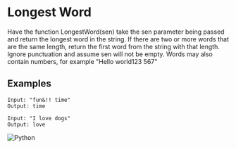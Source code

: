 # Longest Word

Have the function LongestWord(sen) take the sen parameter being passed and return the longest word in the string. 
If there are two or more words that are the same length, return the first word from the string with that length. 
Ignore punctuation and assume sen will not be empty. Words may also contain numbers, for example "Hello world123 567"

## Examples

```
Input: "fun&!! time"
Output: time
```

```
Input: "I love dogs"
Output: love
```

![Python](https://img.shields.io/badge/python-3670A0?style=for-the-badge&logo=python&logoColor=ffdd54)

